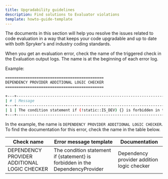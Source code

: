```yaml
---
title: Upgradability guidelines
description: Find solutions to Evaluator violations
template: howto-guide-template
---
```


The documents in this section will help you resolve the issues related to code evaluation in a way that keeps your code upgradable and up to date with both Spryker's and industry coding standards.

When you get an evaluation error, check the name of the triggered check in the Evaluation output logs. The name is at the beginning of each error log.

Example:
```bash
============================================
DEPENDENCY PROVIDER ADDITIONAL LOGIC CHECKER
============================================

+---+----------------------------------------------------------------------------------------+--------------------------------------------------------------------------------------------------------------------------+
| # | Message                                                                                | Target                                                                                                                   |
+---+----------------------------------------------------------------------------------------+--------------------------------------------------------------------------------------------------------------------------+
| 1 | The condition statement if (!static::IS_DEV) {} is forbidden in the DependencyProvider | tests/Acceptance/_data/InvalidProject/src/Pyz/Zed/Console/ConsoleDependencyProvider.php |
+---+----------------------------------------------------------------------------------------+--------------------------------------------------------------------------------------------------------------------------+


```

In the example, the name is `DEPENDENCY PROVIDER ADDITIONAL LOGIC CHECKER`. To find the documentation for this error, check the name in the table below.

<div class="width-100">


| Check name  | Error message template                                                   | Documentation                                                                                                                                                                          |
| ----------- |--------------------------------------------------------------------------|----------------------------------------------------------------------------------------------------------------------------------------------------------------------------------------|
| DEPENDENCY PROVIDER ADDITIONAL LOGIC CHECKER | The condition statement if {statement} is forbidden in the DependencyProvider | Dependency provider addition logic checker |

</div>
